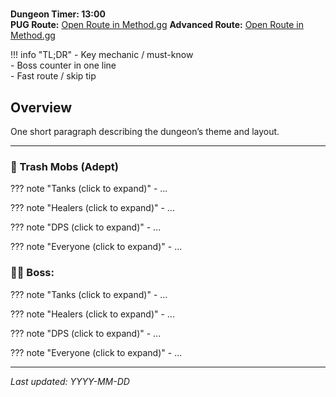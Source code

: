 # <Dungeon Name>

**Dungeon Timer: 13:00**  
**PUG Route:** [Open Route in Method.gg](https://www.method.gg/fellowship/route-planner/urrak-markets#eJx9VMtugzAQ/BefqYQJ71tCpeZCW5XmUKHIsghVaBBUtkkPVf+9BEKpozHX2dfseNbf5JPEeU52KXvqlOiaphQsYc6dTaxbcDWAmeKqKtJSHteFagWzp9SdEPyU1fw8JLsD/PjMtrx+T3lTcFUcx97UGPINzS6T91aOa/64PrSilIpXTXnYdFOYrtAqkTYn5eJUKnnJRskeAv0FSrZ5d8NcG42AZNzr3B7etqJfNStHksGUrcMRahLC9w2XZI4C41JRCEf7LoY9aCNn3kszIhTBgfwd+NSOC1EPy7VaNNPMRq/yZvLYhOGyRyMoycjl/oUlXa0qqVL+0YqES6W748ZKoQGPsMAUykOh56kP0QCiIUSNh2daZ8mTnvkjgXcM/eFBAYZzusql/0UOlCZYNg6FD+xrO88TIKNguvwkZZtWytevqpHsTUg+9Kd9hRZZV80U2e8tciAx+S9tn34mMf35BSPH8oQ=)
**Advanced Route:** [Open Route in Method.gg](https://www.method.gg/fellowship/route-planner/urrak-markets#eJx9VNFugjAU/Zc+a0JbCsrbxpL5wraM+EQIabATp4GlFF+W/fsAFURPfT3ntj339J77S35IkCRkHWVrreU+knqvTJ2FGZ07ZNbh743RTVkq3YICgR4CGQJ5D8ZGml0eqbp4yk2lM+dS2iuID/LYF7voBqiqq0xnyd1rUC1fwCsciHKIQmWugM1R3Bz1LfjCgi/hm9gOdvbj5TOLZJlLkxc94Z/K72CGYX6BWxXNtjBKH3elGm1BjGNlBHzEw5I8Nn5p70Eot+r6+6fuWExb4rtP6t8+spU8fE0oamU8cRaESGE/BkMEp0rAqRLDnLxWWtVGtm5unpupYBvLBnpV6ZaJ1c37UxjGxYdifRcOu4f/gbkWXMxhcCmOPtRHocVjvCYojP4YrdsNSC0Ex7IZTCODm5BBWxlsnA3RCZuD2dUmkt+VDmVtHmxauM94pzBNZ2RDAnLdVFt6JAH9+wd8ZvM/)

!!! info "TL;DR"
    - Key mechanic / must-know  
    - Boss counter in one line  
    - Fast route / skip tip  

## Overview
One short paragraph describing the dungeon’s theme and layout.

---

<div class="two-col" markdown>

### 🧹 Trash Mobs (Adept)

??? note "Tanks (click to expand)"
    - ...

??? note "Healers (click to expand)"
    - ...

??? note "DPS (click to expand)"
    - ...

??? note "Everyone (click to expand)"
    - ...

### 🧑‍💼 Boss: <Boss Name>

??? note "Tanks (click to expand)"
    - ...

??? note "Healers (click to expand)"
    - ...

??? note "DPS (click to expand)"
    - ...

??? note "Everyone (click to expand)"
    - ...

</div>

---

*Last updated: YYYY-MM-DD*
